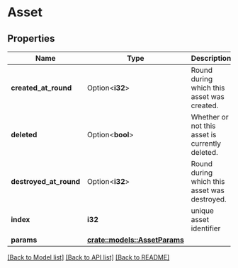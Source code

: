 # Asset

## Properties

Name | Type | Description | Notes
------------ | ------------- | ------------- | -------------
**created_at_round** | Option<**i32**> | Round during which this asset was created. | [optional]
**deleted** | Option<**bool**> | Whether or not this asset is currently deleted. | [optional]
**destroyed_at_round** | Option<**i32**> | Round during which this asset was destroyed. | [optional]
**index** | **i32** | unique asset identifier | 
**params** | [**crate::models::AssetParams**](AssetParams.md) |  | 

[[Back to Model list]](../README.md#documentation-for-models) [[Back to API list]](../README.md#documentation-for-api-endpoints) [[Back to README]](../README.md)


